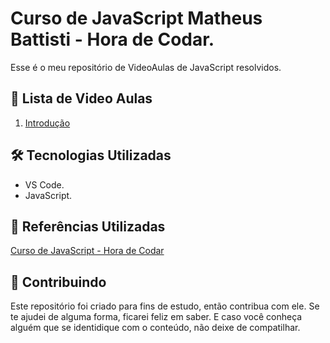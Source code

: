 # Curso de JavaScript Matheus Battisti - Hora de Codar.

Esse é o meu repositório de VideoAulas de JavaScript resolvidos.

## 📝 Lista de Video Aulas
1. [ Introdução](https://www.youtube.com/watch?v=TkD0QMyBa28&list=PLnDvRpP8BneysKU8KivhnrVaKpILD3gZ6&index=1)




## 🛠 Tecnologias Utilizadas
- VS Code.
- JavaScript.


## 📑 Referências Utilizadas

[Curso de JavaScript - Hora de Codar](https://www.youtube.com/playlist?list=PLnDvRpP8BneysKU8KivhnrVaKpILD3gZ6)



## 🤝 Contribuindo

Este repositório foi criado para fins de estudo, então contribua com ele. Se te ajudei de alguma forma, ficarei feliz em
saber. E caso você conheça alguém que se identidique com o conteúdo, não deixe de compatilhar.

